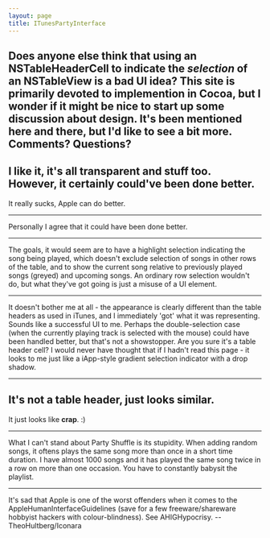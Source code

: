 ```yaml
---
layout: page
title: ITunesPartyInterface
---
```


Does anyone else think that using an NSTableHeaderCell to indicate the *selection* of an NSTableView is a bad UI idea?  This site is primarily devoted to implemention in Cocoa, but I wonder if it might be nice to start up some discussion about **design**.  It's been mentioned here and there, but I'd like to see a bit more.  Comments?  Questions?
----
I like it, it's all transparent and stuff too. However, it certainly could've been done better.
----
It really sucks, Apple can do better.

----

Personally I agree that it could have been done better. 

----
The goals, it would seem are to have a highlight selection indicating the song being played, which doesn't exclude selection of songs in other rows of the table, and to show the current song relative to previously played songs (greyed) and upcoming songs.  An ordinary row selection wouldn't do, but what they've got going is just a misuse of a UI element.

----

It doesn't bother me at all - the appearance is clearly different than the table headers as used in iTunes, and I immediately 'got' what it was representing. Sounds like a successful UI to me. Perhaps the double-selection case (when the currently playing track is selected with the mouse) could have been handled better, but that's not a showstopper. Are you sure it's a table header cell? I would never have thought that if I hadn't read this page - it looks to me just like a iApp-style gradient selection indicator with a drop shadow.

----

It's not a table header, just looks similar.
----
It just looks like **crap**. :)

----

What I can't stand about Party Shuffle is its stupidity. When adding random songs, it oftens plays the same song more than once in a short time duration. I have almost 1000 songs and it has played the same song twice in a row on more than one occasion. You have to constantly babysit the playlist.

----

It's sad that Apple is one of the worst offenders when it comes to the AppleHumanInterfaceGuidelines (save for a few freeware/shareware hobbyist hackers with colour-blindness). See AHIGHypocrisy. --TheoHultberg/Iconara

